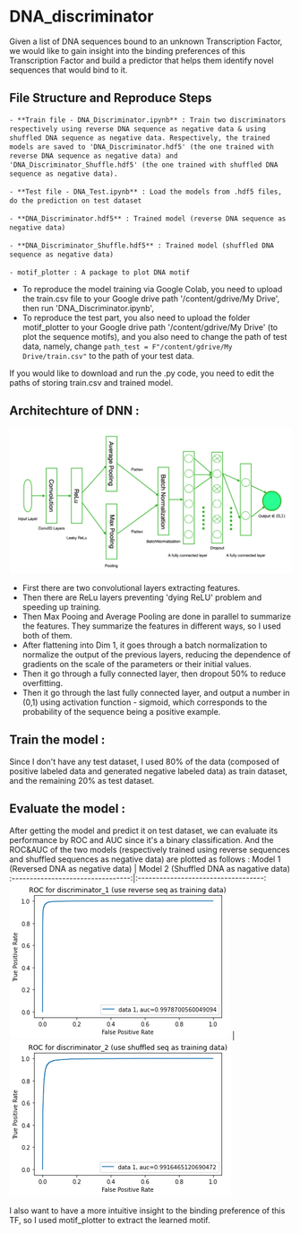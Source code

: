 # DNA_discriminator
Given a list of DNA sequences bound to an unknown Transcription Factor, we would like to gain insight into the binding preferences of this Transcription Factor and build a predictor that helps them identify novel sequences that would bind to it.
## File Structure and Reproduce Steps
    - **Train file - DNA_Discriminator.ipynb** : Train two discriminators respectively using reverse DNA sequence as negative data & using shuffled DNA sequence as negative data. Respectively, the trained models are saved to 'DNA_Discriminator.hdf5' (the one trained with reverse DNA sequence as negative data) and 'DNA_Discriminator_Shuffle.hdf5' (the one trained with shuffled DNA sequence as negative data).
 
    - **Test file - DNA_Test.ipynb** : Load the models from .hdf5 files, do the prediction on test dataset
    
    - **DNA_Discriminator.hdf5** : Trained model (reverse DNA sequence as negative data)
    
    - **DNA_Discriminator_Shuffle.hdf5** : Trained model (shuffled DNA sequence as negative data)
    
    - motif_plotter : A package to plot DNA motif
    

 
- To reproduce the model training via Google Colab, you need to upload the train.csv file to your Google drive path '/content/gdrive/My Drive', then run 'DNA_Discriminator.ipynb', 
- To reproduce the test part, you also need to upload the folder motif_plotter to your Google drive path '/content/gdrive/My Drive' (to plot the sequence motifs), and you also need to change the path of test data, namely, change ```path_test = F"/content/gdrive/My Drive/train.csv"``` to the path of your test data. 

If you would like to download and run the .py code, you need to edit the paths of storing train.csv and trained model.

## Architechture of DNN :
![alt text](https://github.com/GAOYUEtianc/DNA_discriminator/blob/main/image/Screen%20Shot%202021-09-30%20at%207.37.35%20AM.png)
- First there are two convolutional layers extracting features. 
- Then there are ReLu layers preventing 'dying ReLU' problem and speeding up training. 
- Then Max Pooing and Average Pooling are done in parallel to summarize the features. They summarize the features in different ways, so I used both of them.
- After flattening into Dim 1, it goes through a batch normalization to normalize the output of the previous layers, reducing the dependence of gradients on the scale of the parameters or their initial values. 
- Then it go through a fully connected layer, then dropout 50\% to reduce overfitting.
- Then it go through the last fully connected layer, and output a number in (0,1) using activation function - sigmoid, which corresponds to the probability of the sequence being a positive example.
## Train the model :
Since I don't have any test dataset, I used 80\% of the data (composed of positive labeled data and generated negative labeled data) as train dataset, and the remaining 20\% as test dataset.
## Evaluate the model :
After getting the model and predict it on test dataset, we can evaluate its performance by ROC and AUC since it's a binary classification. And the ROC\&AUC of the two models (respectively trained using reverse sequences and shuffled sequences as negative data) are plotted as follows :
Model 1  (Reversed DNA as negative data)                   |  Model 2 (Shuffled DNA as nagative data)
:---------------------------------:|:-----------------------------------:
![](https://github.com/GAOYUEtianc/DNA_discriminator/blob/main/image/Dis_1_ROC.png)  |  ![](https://github.com/GAOYUEtianc/DNA_discriminator/blob/main/image/Dis_2_ROC.png)

I also want to have a more intuitive insight to the binding preference of this TF, so I used motif_plotter to extract the learned motif.
